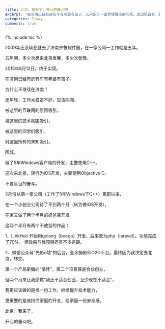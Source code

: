 ```yaml
---
title: 北京，我来了，开心的奋斗吧
excerpt: "在济南已经有房有车有老婆有孩子，又来到了一直梦想着来的北京。这边机会多，就这样。济南机会少吗？概率上说，少。不要盲目的努力。"
categories: Essay
comments: true
---
```


{% include toc %}

2009年还没毕业就去了济南齐鲁软件园，在一家公司一工作就是五年。

五年间，多少次想来北京发展，多少次犹豫。

2015年8月12日，终于实现。

在济南已经有房有车有老婆有孩子。

为什么不继续在济南？

还年轻，工作太稳定不好，应该闯闯，

被这里的互联网的氛围吸引，

被这里的技术氛围吸引，

被这里的同学们吸引，

对这里所有的未知吸引，

围城。

做了5年Windows客户端的开发，主要使用C++。

这次来北京，转行为iOS开发，主要使用Objective C。

不要盲目的奋斗。

3月份从第一家公司（工作了5年Windows下C++）离职以来，

在一个小创业公司待了不到两个月（转为做iOS开发），

在家又做了两个半月的奶爸兼开发。

这两个半月有两个不成型的作品：

1、LinkHub 开始用golang（beego）开发，后来改为php（laravel）。功能完成了70%，
但效果与我预期还有不少差距。

2、微信公众号“光影e站”的后台，业余摄影师O2O平台。最终因为我决定去北京，转交。

第一个产品更偏向“情怀”，第二个项目算是合伙创业，

但两个月来让我感觉“我还不适合创业，至少现在不适合”，

我更应该做的是找一份工作，继续提升技术能力，

更重要的是维持住家庭的开支，给家庭一份安全感。

北京，我来了，

开心的奋斗吧。


